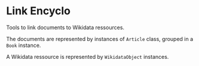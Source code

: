 # Link Encyclo

Tools to link documents to Wikidata ressources.

The documents are represented by instances of `Article` class, grouped in a `Book` instance.

A Wikidata ressource is represented by `WikidataObject` instances.

 
